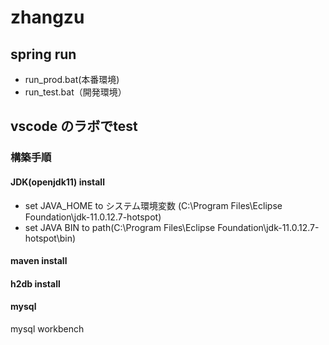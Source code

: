 # zhangzu
## spring run
- run_prod.bat(本番環境) 
- run_test.bat（開発環境）

## vscode のラボでtest

### 構築手順
#### JDK(openjdk11) install
 - set JAVA_HOME to システム環境変数 (C:\Program Files\Eclipse Foundation\jdk-11.0.12.7-hotspot)
 - set JAVA BIN to path(C:\Program Files\Eclipse Foundation\jdk-11.0.12.7-hotspot\bin)

#### maven install


#### h2db install



#### mysql
mysql workbench


